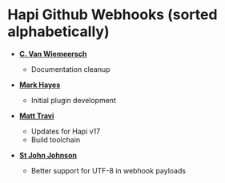 # Hapi Github Webhooks (sorted alphabetically)

* **[C. Van Wiemeersch](https://github.com/cvan)**

  * Documentation cleanup

* **[Mark Hayes](https://github.com/mhazy)**

  * Initial plugin development

* **[Matt Travi](https://github.com/travi)**

  * Updates for Hapi v17
  * Build toolchain

* **[St John Johnson](https://github.com/stjohnjohnson)**

  * Better support for UTF-8 in webhook payloads
